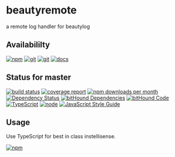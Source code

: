 # beautyremote
a remote log handler for beautylog

## Availabililty
[![npm](https://push.rocks/assets/repo-button-npm.svg)](https://www.npmjs.com/package/beautyremote)
[![git](https://push.rocks/assets/repo-button-git.svg)](https://GitLab.com/pushrocks/beautyremote)
[![git](https://push.rocks/assets/repo-button-mirror.svg)](https://github.com/pushrocks/beautyremote)
[![docs](https://push.rocks/assets/repo-button-docs.svg)](https://pushrocks.gitlab.io/beautyremote/)

## Status for master
[![build status](https://GitLab.com/pushrocks/beautyremote/badges/master/build.svg)](https://GitLab.com/pushrocks/beautyremote/commits/master)
[![coverage report](https://GitLab.com/pushrocks/beautyremote/badges/master/coverage.svg)](https://GitLab.com/pushrocks/beautyremote/commits/master)
[![npm downloads per month](https://img.shields.io/npm/dm/beautyremote.svg)](https://www.npmjs.com/package/beautyremote)
[![Dependency Status](https://david-dm.org/pushrocks/beautyremote.svg)](https://david-dm.org/pushrocks/beautyremote)
[![bitHound Dependencies](https://www.bithound.io/github/pushrocks/beautyremote/badges/dependencies.svg)](https://www.bithound.io/github/pushrocks/beautyremote/master/dependencies/npm)
[![bitHound Code](https://www.bithound.io/github/pushrocks/beautyremote/badges/code.svg)](https://www.bithound.io/github/pushrocks/beautyremote)
[![TypeScript](https://img.shields.io/badge/TypeScript-2.x-blue.svg)](https://nodejs.org/dist/latest-v6.x/docs/api/)
[![node](https://img.shields.io/badge/node->=%206.x.x-blue.svg)](https://nodejs.org/dist/latest-v6.x/docs/api/)
[![JavaScript Style Guide](https://img.shields.io/badge/code%20style-standard-brightgreen.svg)](http://standardjs.com/)

## Usage
Use TypeScript for best in class instellisense.

[![npm](https://push.rocks/assets/repo-header.svg)](https://push.rocks)
